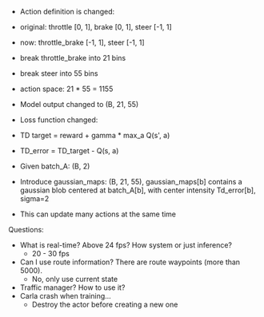 - Action definition is changed:
- original: throttle [0, 1], brake [0, 1], steer [-1, 1]
- now: throttle_brake [-1, 1], steer [-1, 1]
- break throttle_brake into 21 bins
- break steer into 55 bins
- action space: 21 * 55 = 1155

- Model output changed to (B, 21, 55)

- Loss function changed:
- TD target = reward + gamma * max_a Q(s', a)
- TD_error = TD_target - Q(s, a)
- Given batch_A: (B, 2)
- Introduce gaussian_maps: (B, 21, 55), gaussian_maps[b] contains a gaussian blob centered at batch_A[b], 
with center intensity Td_error[b], sigma=2
- This can update many actions at the same time



Questions:
- What is real-time? Above 24 fps? How system or just inference?
  - 20 - 30 fps
- Can I use route information? There are route waypoints (more than 5000).
  - No, only use current state
- Traffic manager? How to use it?
- Carla crash when training...
  - Destroy the actor before creating a new one